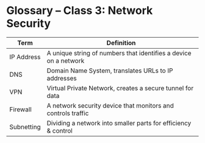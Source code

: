 # Glossary – Class 3: Network Security

| Term         | Definition                                                  |
|--------------|-------------------------------------------------------------|
| IP Address   | A unique string of numbers that identifies a device on a network |
| DNS          | Domain Name System, translates URLs to IP addresses         |
| VPN          | Virtual Private Network, creates a secure tunnel for data   |
| Firewall     | A network security device that monitors and controls traffic |
| Subnetting   | Dividing a network into smaller parts for efficiency & control |
